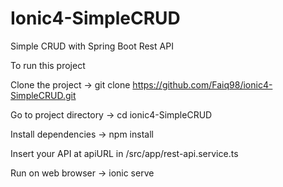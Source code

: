 # Ionic4-SimpleCRUD
Simple CRUD with Spring Boot Rest API

To run this project

Clone the project -> git clone https://github.com/Faiq98/ionic4-SimpleCRUD.git

Go to project directory -> cd ionic4-SimpleCRUD

Install dependencies -> npm install

Insert your API at apiURL in /src/app/rest-api.service.ts

Run on web browser -> ionic serve
